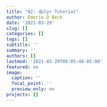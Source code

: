 ```yaml
---
title: "02: dplyr Tutorial"
author: Emorie D Beck
date: '2021-03-29'
slug: []
categories: []
tags: []
subtitle: ''
summary: ''
authors: []
lastmod: '2021-03-29T08:05:48-05:00'
featured: no
image:
  caption: ''
  focal_point: ''
  preview_only: no
projects: []
---
```

